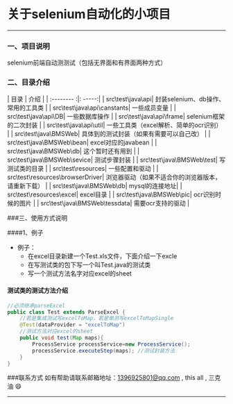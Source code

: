 # 关于selenium自动化的小项目
----
### 一、项目说明
selenium前端自动测测试（包括无界面和有界面两种方式）

### 二、目录介绍

| 目录 | 介绍   |
| :-------- :|: -----:|
| src\test\java\api| 封装selenium、db操作、常用的工具类 |
| src\test\java\api\canstants| 一些成员变量  |
| src\test\java\api\DB|   一些数据库操作   |
| src\test\java\api\frame|    selenium框架的二次封装    |
| src\test\java\api\util|    一些工具类（excel解析、简单的ocr识别）    |
| src\test\java\BMSWeb| 具体到的测试封装（如果有需要可以自己改） |
| src\test\java\BMSWeb\bean| excel对应的javabean |
| src\test\java\BMSWeb\db| 这个暂时还有用到 |
| src\test\java\BMSWeb\sevice| 测试步骤封装 |
| src\test\java\BMSWeb\test| 写测试类的目录 |
| src\test\resources| 一些配置和驱动 |
| src\test\resources\browserDriver| 浏览器驱动（如果不适合你的浏览器版本，请重新下载） |
| src\test\java\BMSWeb\db|  mysql的连接地址|
| src\test\resources\excel| excel目录 |
| src\test\java\BMSWeb\pic| ocr识别时候的图片 |
| src\test\java\BMSWeb\tessdata| 需要ocr支持的驱动 |

###三、使用方式说明

####1、例子
+ 例子：
    + 在excel目录新建一个Test.xls文件，下面介绍一下excle
    + 在写测试类的包下写一个叫Test.java的测试类
    + 写一个测试方法名字对应excel的sheet


#### 测试类的测试方法介绍
```java
//必须继承parseExcel
public class Test extends ParseExcel {
	//若是集成测试写excelToMap，若是单测写excelToMapSingle
    @Test(dataProvider = "excelToMap")
	//测试方法对应excel的sheet
    public void test(Map maps){
        ProcessService processService=new ProcessService();
        processService.executeStep(maps); //测试封装方法
    }
}
```

###联系方式
如有帮助请联系邮箱地址：1396925801@qq.com , this all , 三克油 :smile:

----